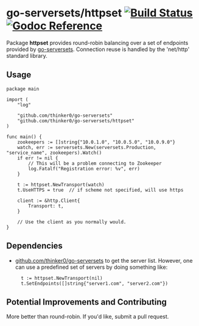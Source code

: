 go-serversets/httpset [![Build Status](https://travis-ci.org/thinker0/go-serversets.png?branch=master)](https://travis-ci.org/thinker0/go-serversets) [![Godoc Reference](https://godoc.org/github.com/thinker0/go-serversets?status.png)](https://godoc.org/github.com/thinker0/go-serversets/httpset)
=====================

Package **httpset** provides round-robin balancing over a set of endpoints 
provided by [go-serversets](/..). Connection reuse is handled by the 'net/http'
standard library.

Usage
-----

	package main

	import (
		"log"

		"github.com/thinker0/go-serversets"
		"github.com/thinker0/go-serversets/httpset"
	)

	func main() {
		zookeepers := []string{"10.0.1.0", "10.0.5.0", "10.0.9.0"}
		watch, err := serversets.New(serversets.Production, "service_name", zookeepers).Watch()
		if err != nil {
			// This will be a problem connecting to Zookeeper
			log.Fatalf("Registration error: %v", err)
		}

		t := httpset.NewTransport(watch)
		t.UseHTTPS = true  // if scheme not specified, will use https

		client := &http.Client{
			Transport: t,
		}

		// Use the client as you normally would.
	}

Dependencies
------------
* [github.com/thinker0/go-serversets](github.com/thinker0/go-serversets) to get the server list.
However, one can use a predefined set of servers by doing something like:

		t := httpset.NewTransport(nil)
		t.SetEndpoints([]string{"server1.com", "server2.com"})

Potential Improvements and Contributing
---------------------------------------
More better than round-robin. If you'd like, submit a pull request.
